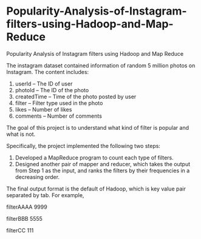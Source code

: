 # Popularity-Analysis-of-Instagram-filters-using-Hadoop-and-Map-Reduce
Popularity Analysis of Instagram filters using Hadoop and Map Reduce

The instagram dataset contained information of random 5 million photos on Instagram. The content includes:

1. userId – The ID of user
2. photoId – The ID of the photo
3. createdTime – Time of the photo posted by user
4. filter – Filter type used in the photo
5. likes – Number of likes
6. comments – Number of comments

The goal of this project is to understand what kind of filter is popular and what is not. 

Specifically, the project implemented the following two steps:
1. Developed a MapReduce program to count each type of filters.
2. Designed another pair of mapper and reducer, which takes the output from Step 1 as the
input, and ranks the filters by their frequencies in a decreasing order.

The final output format is the default of Hadoop, which is key value pair separated by tab. 
For example,

filterAAAA 9999 

filterBBB 5555 

filterCC 111
